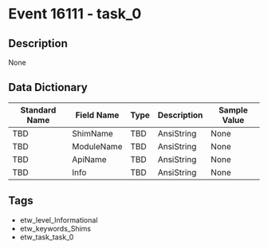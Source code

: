 # Event 16111 - task_0

## Description
None

## Data Dictionary
|Standard Name|Field Name|Type|Description|Sample Value|
|---|---|---|---|---|
|TBD|ShimName|TBD|AnsiString|None|None|
|TBD|ModuleName|TBD|AnsiString|None|None|
|TBD|ApiName|TBD|AnsiString|None|None|
|TBD|Info|TBD|AnsiString|None|None|

## Tags
* etw_level_Informational
* etw_keywords_Shims
* etw_task_task_0